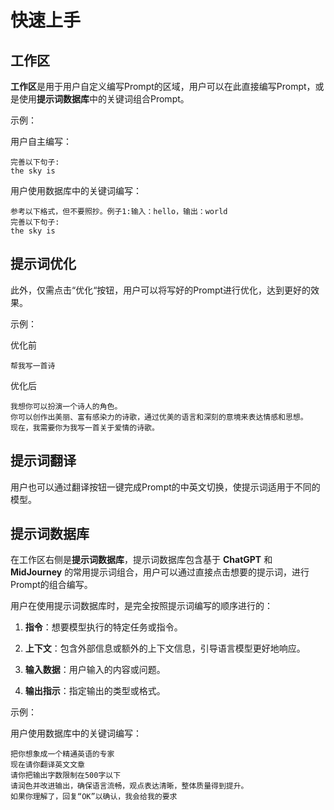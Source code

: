 # 快速上手

## 工作区

**工作区**是用于用户自定义编写Prompt的区域，用户可以在此直接编写Prompt，或是使用**提示词数据库**中的关键词组合Prompt。

示例：

用户自主编写：
```
完善以下句子:
the sky is
```

用户使用数据库中的关键词编写：
```
参考以下格式，但不要照抄。例子1:输入：hello，输出：world
完善以下句子:
the sky is
```

## 提示词优化

此外，仅需点击“优化“按钮，用户可以将写好的Prompt进行优化，达到更好的效果。

示例：

优化前
```
帮我写一首诗
```

优化后
```
我想你可以扮演一个诗人的角色。
你可以创作出美丽、富有感染力的诗歌，通过优美的语言和深刻的意境来表达情感和思想。
现在，我需要你为我写一首关于爱情的诗歌。
```
## 提示词翻译

用户也可以通过翻译按钮一键完成Prompt的中英文切换，使提示词适用于不同的模型。

## 提示词数据库

在工作区右侧是**提示词数据库**，提示词数据库包含基于 **ChatGPT** 和 **MidJourney** 的常用提示词组合，用户可以通过直接点击想要的提示词，进行Prompt的组合编写。

用户在使用提示词数据库时，是完全按照提示词编写的顺序进行的：

1. **指令**：想要模型执行的特定任务或指令。

2. **上下文**：包含外部信息或额外的上下文信息，引导语言模型更好地响应。

3. **输入数据**：用户输入的内容或问题。

4. **输出指示**：指定输出的类型或格式。

示例：

用户使用数据库中的关键词编写：
```
把你想象成一个精通英语的专家
现在请你翻译英文文章
请你把输出字数限制在500字以下
请润色并改进输出，确保语言流畅，观点表达清晰，整体质量得到提升。
如果你理解了，回复“OK”以确认，我会给我的要求
```